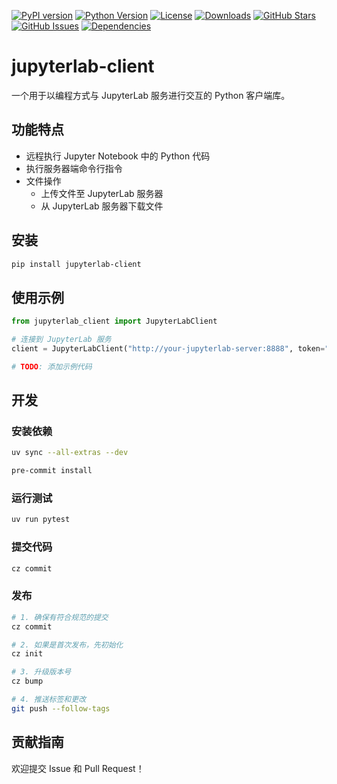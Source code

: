 [![PyPI version](https://img.shields.io/pypi/v/jupyterlab-client.svg)](https://pypi.org/project/jupyterlab-client/)
[![Python Version](https://img.shields.io/pypi/pyversions/jupyterlab-client.svg)](https://pypi.org/project/jupyterlab-client/)
[![License](https://img.shields.io/github/license/Haskely/jupyterlab-client.svg)](https://github.com/Haskely/jupyterlab-client/blob/main/LICENSE)
[![Downloads](https://static.pepy.tech/badge/jupyterlab-client)](https://pepy.tech/project/jupyterlab-client)
[![GitHub Stars](https://img.shields.io/github/stars/Haskely/jupyterlab-client.svg)](https://github.com/Haskely/jupyterlab-client/stargazers)
[![GitHub Issues](https://img.shields.io/github/issues/Haskely/jupyterlab-client.svg)](https://github.com/Haskely/jupyterlab-client/issues)
[![Dependencies](https://img.shields.io/librariesio/github/Haskely/jupyterlab-client)](https://libraries.io/github/Haskely/jupyterlab-client)

# jupyterlab-client

一个用于以编程方式与 JupyterLab 服务进行交互的 Python 客户端库。

## 功能特点

- 远程执行 Jupyter Notebook 中的 Python 代码
- 执行服务器端命令行指令
- 文件操作
  - 上传文件至 JupyterLab 服务器
  - 从 JupyterLab 服务器下载文件

## 安装

```bash
pip install jupyterlab-client
```

## 使用示例

```python
from jupyterlab_client import JupyterLabClient

# 连接到 JupyterLab 服务
client = JupyterLabClient("http://your-jupyterlab-server:8888", token="your-token")

# TODO: 添加示例代码
```

## 开发

### 安装依赖

```bash
uv sync --all-extras --dev

pre-commit install
```

### 运行测试

```bash
uv run pytest
```

### 提交代码

```bash
cz commit
```

### 发布

```bash
# 1. 确保有符合规范的提交
cz commit

# 2. 如果是首次发布，先初始化
cz init

# 3. 升级版本号
cz bump

# 4. 推送标签和更改
git push --follow-tags
```

## 贡献指南

欢迎提交 Issue 和 Pull Request！
